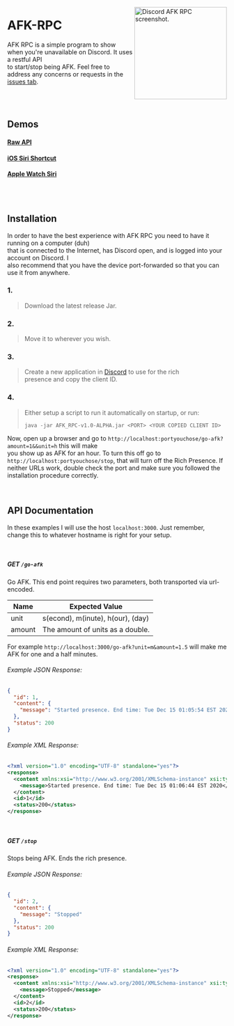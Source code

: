 <img src="https://afk.tvanderb.dev/media/Screenshot.jpeg" align="right"
     alt="Discord AFK RPC screenshot." width="212">

# AFK-RPC  

AFK RPC is a simple program to show when you're unavailable on Discord. It uses a restful API  
to start/stop being AFK. Feel free to address any concerns or requests in the [issues tab](https://github.com/Tvanderb/AFK-RPC/issues).

<br />
<br />

## Demos

#### [Raw API](https://afk.tvanderb.dev/media/mov/Raw%20API%20Demo.mov)
#### [iOS Siri Shortcut](https://afk.tvanderb.dev/media/mov/iOS%20Demo.mov)
#### [Apple Watch Siri](https://afk.tvanderb.dev/media/mov/Siri%20Watch%20Demo.mov)

<br />
<br />

## Installation

In order to have the best experience with AFK RPC you need to have it running on a computer (duh)  
that is connected to the Internet, has Discord open, and is logged into your account on Discord. I  
also recommend that you have the device port-forwarded so that you can use it from anywhere.

### 1.

> Download the latest release Jar.

### 2.

> Move it to wherever you wish.

### 3.

> Create a new application in [Discord](https://discord.com/developers/applications) to use for the rich  
> presence and copy the client ID.

### 4.

> Either setup a script to run it automatically on startup, or run:
> ```
> java -jar AFK_RPC-v1.0-ALPHA.jar <PORT> <YOUR COPIED CLIENT ID>
> ```

Now, open up a browser and go to ``http://localhost:portyouchose/go-afk?amount=1&&unit=h`` this will make  
you show up as AFK for an hour. To turn this off go to ``http://localhost:portyouchose/stop``, that will turn off the Rich Presence. If neither URLs work, double check the port and make sure you followed the installation procedure correctly.

<br />

## API Documentation

In these examples I will use the host ``localhost:3000``. Just remember, change this to whatever hostname is right for your setup.

<br />

##### GET ``/go-afk``

Go AFK. This end point requires two parameters, both transported via url-encoded.

| Name   | Expected Value                     |
|--------|------------------------------------|
| unit   | s(econd), m(inute), h(our), (day)  |
| amount | The amount of units as a double.   |

For example ``http://localhost:3000/go-afk?unit=m&amount=1.5`` will make me AFK for one and a half minutes.  

###### Example JSON Response:
```json
{
  "id": 1,
  "content": {
    "message": "Started presence. End time: Tue Dec 15 01:05:54 EST 2020"
  },
  "status": 200
}
```

###### Example XML Response:
```xml
<?xml version="1.0" encoding="UTF-8" standalone="yes"?>
<response>
  <content xmlns:xsi="http://www.w3.org/2001/XMLSchema-instance" xsi:type="defaultResponse">
    <message>Started presence. End time: Tue Dec 15 01:06:44 EST 2020</message>
  </content>
  <id>1</id>
  <status>200</status>
</response>
```

<br/>

##### GET ``/stop``

Stops being AFK. Ends the rich presence.

###### Example JSON Response:
```json
{
  "id": 2,
  "content": {
    "message": "Stopped"
  },
  "status": 200
}
```

###### Example XML Response:
```xml
<?xml version="1.0" encoding="UTF-8" standalone="yes"?>
<response>
  <content xmlns:xsi="http://www.w3.org/2001/XMLSchema-instance" xsi:type="defaultResponse">
    <message>Stopped</message>
  </content>
  <id>2</id>
  <status>200</status>
</response>

```
